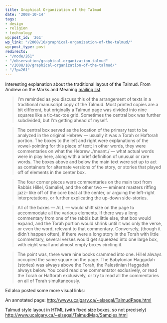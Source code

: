 ```yaml
---
title: Graphical Organization of the Talmud
date: '2008-10-14'
tags:
- design
- religion
- technology
wp:post_id: '261'
wp_link: "/2008/10/graphical-organization-of-the-talmud/"
wp:post_type: post
redirects:
- "/node/261"
- "/observation/graphical-organization-talmud"
- "/2008/10/graphical-organization-of-the-talmud/"
- "/?p=261"
---
```


Interesting explanation about the traditional layout of the Talmud. From Andrew on the Marks and Meaning [mailing list](http://groups.google.com/group/marks-and-meaning?hl=en)

>

> I'm reminded as you discuss this of the arrangement of texts in a traditional manuscript copy of the Talmud. Most printed copies are a bit different, but originally a Talmud page was divided into nine squares like a tic-tac-toe grid. Sometimes the central box was further subdivided, but I'm getting ahead of myself.

> The central box served as the location of the primary text to be analyzed in the original Hebrew — usually it was a Torah or Haftorah portion. The boxes to the left and right were explanations of the vowel-pointing for this piece of text; in other words, they were commentaries on what the Hebrew ./meant./ — what actual words were in play here, along with a brief definition of unusual or rare words. The boxes above and below the main text were set up to act as containers for alternate versions of the story, or stories that played off of elements in the center box.

> The four corner pieces were commentaries on the main text from Rabbis Hillel, Gamaliel, and the other two — eminent masters riffing jazz- like off of the core beat at the center, or arguing the left-right interpretations, or further explicating the up-down side-stories.

> All of the boxes — ALL — would shift size on the page to accommodate all the various elements. If there was a long commentary from one of the rabbis but little else, that box would expand, and the Torah portion would shrink until it was only the verse, or even the word, relevant to that commentary. Conversely, (though it didn't happen often), if there were a long story in the Torah with little commentary, several verses would get squeezed into one large box, with eight small and almost empty boxes circling it.

> The point was, there were nine books crammed into one. Hillel always occupied the same square on the page. The Babylonian Haggadah (stories) was always above the Torah, the Palestinian Haggadah always below. You could read one commentator exclusively, or read the Torah or Haftorah exclusively, or try to read all the commentaries on all of Torah simultaneously.

Ed also posted some more visual links:

An annotated page:
http://www.ucalgary.ca/~elsegal/TalmudPage.html

Talmud style layout in HTML (with fixed size boxes, so not precisely)
http://www.ucalgary.ca/~elsegal/TalmudMap/Samples.html
